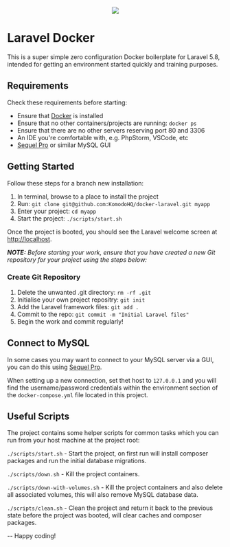 <p align="center"><img src="https://laravel.com/assets/img/components/logo-laravel.svg"></p>

# Laravel Docker

This is a super simple zero configuration Docker boilerplate for Laravel 5.8, intended for getting an environment started quickly and training purposes. 

## Requirements

Check these requirements before starting: 

* Ensure that [Docker](https://docs.docker.com/docker-for-mac/install/) is installed
* Ensure that no other containers/projects are running: `docker ps`
* Ensure that there are no other servers reserving port 80 and 3306
* An IDE you're comfortable with, e.g. PhpStorm, VSCode, etc
* [Sequel Pro](https://www.sequelpro.com/) or similar MySQL GUI

## Getting Started

Follow these steps for a branch new installation: 

1. In terminal, browse to a place to install the project
2. Run: `git clone git@github.com:KomodoHQ/docker-laravel.git myapp`
3. Enter your project: `cd myapp`
4. Start the project: `./scripts/start.sh`

Once the project is booted, you should see the Laravel welcome screen at [http://localhost](http://localhost).

_**NOTE:** Before starting your work, ensure that you have created a new Git repository for your project using the steps below:_

### Create Git Repository

1. Delete the unwanted .git directory: `rm -rf .git`
2. Initialise your own project repositry: `git init`
3. Add the Laravel framework files: `git add .`
4. Commit to the repo: `git commit -m "Initial Laravel files"`
5. Begin the work and commit regularly!

## Connect to MySQL

In some cases you may want to connect to your MySQL server via a GUI, you can do this using [Sequel Pro](https://www.sequelpro.com/). 

When setting up a new connection, set thet host to `127.0.0.1` and you will find the username/password credentials within the environment section of the `docker-compose.yml` file located in this project. 

## Useful Scripts

The project contains some helper scripts for common tasks which you can run from your host machine at the project root:

`./scripts/start.sh` - Start the project, on first run will install composer packages and run the initial database migrations.

`./scripts/down.sh` - Kill the project containers.

`./scripts/down-with-volumes.sh` - Kill the project containers and also delete all associated volumes, this will also remove MySQL database data.

`./scripts/clean.sh` - Clean the project and return it back to the previous state before the project was booted, will clear caches and composer packages. 

--
Happy coding!